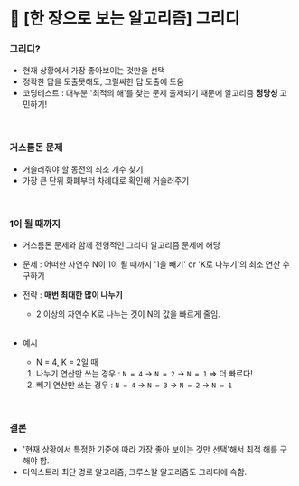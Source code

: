 # 🎯 [한 장으로 보는 알고리즘] 그리디

### 그리디?
- 현재 상황에서 가장 좋아보이는 것만을 선택
- 정확한 답을 도출못해도, 그럴싸한 답 도출에 도움
- 코딩테스트 : 대부분 '최적의 해'를 찾는 문제 출제되기 때문에 알고리즘 **정당성** 고민하기!

<br>

### 거스름돈 문제
- 거슬러줘야 할 동전의 최소 개수 찾기
- 가장 큰 단위 화폐부터 차례대로 확인해 거슬러주기

<br>

### 1이 될 때까지
- 거스름돈 문제와 함께 전형적인 그리디 알고리즘 문제에 해당
- 문제 : 어떠한 자연수 N이 1이 될 때까지 '1을 빼기' or 'K로 나누기'의 최소 연산 수 구하기
- 전략 : **매번 최대한 많이 나누기**
  - 2 이상의 자연수 K로 나누는 것이 N의 값을 빠르게 줄임.
  
  <br>
  
- 예시
  - N = 4, K = 2일 때
  1) 나누기 연산만 쓰는 경우 : ```N = 4``` -> ```N = 2``` -> ```N = 1``` => 더 빠르다!
  2) 빼기 연산만 쓰는 경우 : ```N = 4``` -> ```N = 3``` -> ```N = 2``` -> ```N = 1```

<br>

### 결론
- '현재 상황에서 특정한 기준에 따라 가장 좋아 보이는 것만 선택'해서 최적 해를 구해야 함.
- 다익스트라 최단 경로 알고리즘, 크루스칼 알고리즘도 그리디에 속함.